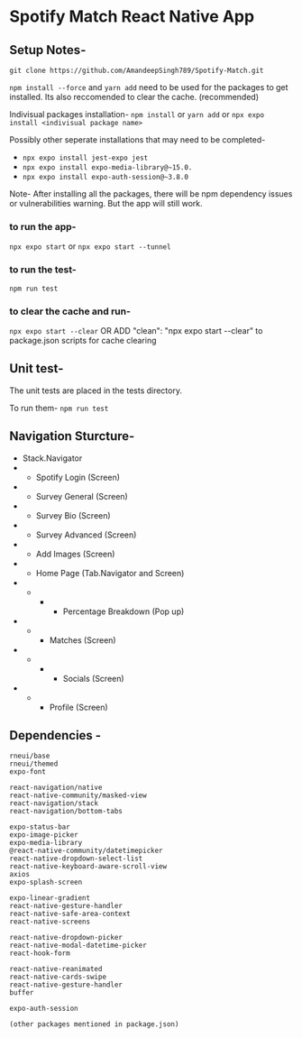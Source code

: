 # Spotify Match React Native App

## Setup Notes-

`git clone https://github.com/AmandeepSingh789/Spotify-Match.git`

`npm install --force` and `yarn add` need to be used for the packages to get installed.
Its also reccomended to clear the cache. (recommended)

Indivisual packages installation-
`npm install` or `yarn add` or `npx expo install <indivisual package name>` 

Possibly other seperate installations that may need to be completed-
- `npx expo install jest-expo jest`
- `npx expo install expo-media-library@~15.0.`
- `npx expo install expo-auth-session@~3.8.0`

Note- After installing all the packages, there will be npm dependency issues or vulnerabilities warning. But the app will still work.

### to run the app-
`npx expo start` or
`npx expo start --tunnel`

### to run the test-
`npm run test`

### to clear the cache and run-
`npx expo start --clear`
OR ADD "clean": "npx expo start --clear" to package.json scripts for cache clearing

## Unit test-

The unit tests are placed in the tests directory. 

To run them-
`npm run test` 

## Navigation Sturcture-
- Stack.Navigator
 - - Spotify Login (Screen)
 - - Survey General (Screen)
 - - Survey Bio (Screen)
 - - Survey Advanced (Screen)
 - - Add Images (Screen)
 - - Home Page (Tab.Navigator and Screen)
  - - - - Percentage Breakdown (Pop up)
  - - - Matches (Screen)
   - - - - Socials (Screen)
  - - - Profile (Screen)

## Dependencies -

    rneui/base
    rneui/themed
    expo-font

    react-navigation/native
    react-native-community/masked-view
    react-navigation/stack
    react-navigation/bottom-tabs

    expo-status-bar
    expo-image-picker
    expo-media-library
    @react-native-community/datetimepicker
    react-native-dropdown-select-list
    react-native-keyboard-aware-scroll-view
    axios
    expo-splash-screen

    expo-linear-gradient
    react-native-gesture-handler
    react-native-safe-area-context
    react-native-screens

    react-native-dropdown-picker
    react-native-modal-datetime-picker
    react-hook-form

    react-native-reanimated
    react-native-cards-swipe
    react-native-gesture-handler
    buffer

    expo-auth-session
    
    (other packages mentioned in package.json)
